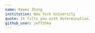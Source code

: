 ```yaml
---
name: Kewei Zhang
institution: New York University
quote: It fills you with determination.
github_user: jeffzhkw
---
```

